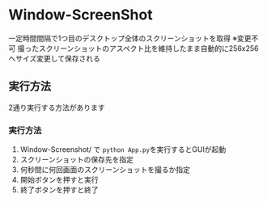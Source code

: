 # Window-ScreenShot
一定時間間隔で1つ目のデスクトップ全体のスクリーンショットを取得 ※変更不可
撮ったスクリーンショットのアスペクト比を維持したまま自動的に256x256へサイズ変更して保存される

## 実行方法
2通り実行する方法があります
### 実行方法
1. Window-Screenshot/ で `python App.py`を実行するとGUIが起動
2. スクリーンショットの保存先を指定
3. 何秒間に何回画面のスクリーンショットを撮るか指定
4. 開始ボタンを押すと実行
5. 終了ボタンを押すと終了
